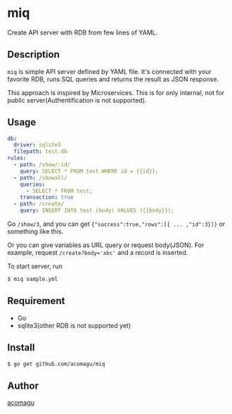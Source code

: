 # miq
Create API server with RDB from few lines of YAML.

## Description
`miq` is simple API server defined by YAML file. It's connected with your favorite RDB, runs SQL queries and returns the result as JSON response.

This approach is inspired by Microservices. This is for only internal, not for public server(Authentification is not supported).

## Usage

```yaml
db:
  driver: sqlite3
  filepath: test.db
rules:
  - path: /show/:id/
    query: SELECT * FROM test WHERE id = {{id}};
  - path: /showall/
    queries:
      - SELECT * FROM test;
    transaction: true
  - path: /create/
    query: INSERT INTO test (body) VALUES ({{body}});
```

Go `/show/3`, and you can get `{"success":true,"rows":[{ ... ,"id":3}]}` or something like this.

Or you can give variables as URL query or request body(JSON). For example, request `/create?body='abc'` and a record is inserted.

To start server, run

```bash
$ miq sample.yml
```

## Requirement
- Go
- sqlite3(other RDB is not supported yet)

## Install
```bash
$ go get github.com/acomagu/miq
```

## Author
[acomagu](https://github.com/acomagu)
